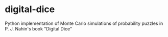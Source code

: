 # digital-dice
Python implementation of Monte Carlo simulations of probability puzzles in P. J. Nahin's book "Digital Dice" 

